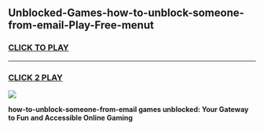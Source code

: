 
## Unblocked-Games-how-to-unblock-someone-from-email-Play-Free-menut
<h3>
<a href="https://premium76.site?title=how-to-unblock-someone-from-email&ref=20M">CLICK TO PLAY</a></h3>
<hr>

<h3>
<a href="https://premium76.site?title=how-to-unblock-someone-from-email&ref=20M">CLICK 2 PLAY</a>
  
</h3>

<a href="https://premium76.site?title=how-to-unblock-someone-from-email&ref=19M"><img src="https://clearcache.store/games.png"></a>


**how-to-unblock-someone-from-email games unblocked: Your Gateway to Fun and Accessible Online Gaming**

